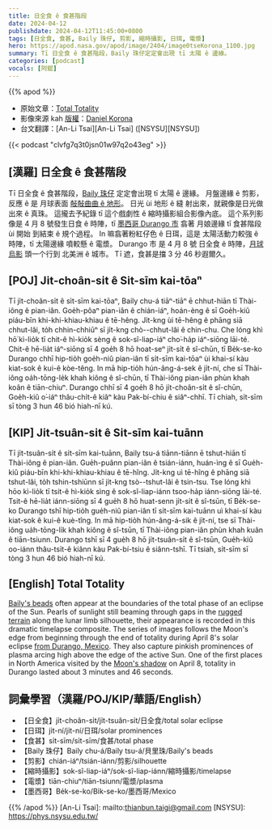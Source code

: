 ```yaml
---
title: 日全食 ê 食甚階段
date: 2024-04-12
publishdate: 2024-04-12T11:45:00+0800
tags: [日全食, 食甚, Baily 珠仔, 剪影, 縮時攝影, 日珥, 電漿]
hero: https://apod.nasa.gov/apod/image/2404/image0tseKorona_1100.jpg
summary: Tī 日全食 ê 食甚階段，Baily 珠仔定定會出現 tī 太陽 ê 邊緣。
categories: [podcast]
vocals: [阿錕]
---
```


{{% apod %}}

- 原始文章：[Total Totality](https://apod.nasa.gov/apod/ap240412.html)
- 影像來源 kah [版權][copyright]：[Daniel Korona](mailto:dakoko_minera@live.com.ar)
- 台文翻譯：[An-Li Tsai][An-Li Tsai] ([NSYSU][NSYSU])

{{< podcast "clvfg7q3t0jsn01w97q2o43eg" >}}

## [漢羅] 日全食 ê 食甚階段
Tī 日全食 ê 食甚階段，[Baily 珠仔][Baily's beads] 定定會出現 tī 太陽 ê 邊緣。
月盤邊緣 ê 剪影，反應 ê 是 月球表面 [敧敧曲曲 ê 地形][rugged terrain]。
日光 ùi 地形 ê 縫 射出來，就親像是日光做出來 ê 真珠。
這攏去予紀錄 tī 這个戲劇性 ê 縮時攝影組合影像內底。
這个系列影像是 4 月 8 號發生日食 ê 時陣，tī [墨西哥 Durango 市][from Durango, Mexico] 翕著 月娘邊緣 tī 食甚階段 ùi 開始 到結束 ê 規个過程。
In 嘛翕著粉紅仔色 ê 日珥，這是 太陽活動力較強 ê 時陣，tī 太陽邊緣 噴較懸 ê 電漿。
Durango 市 是 4 月 8 號 日全食 ê 時陣，[月球烏影][Moon's shadow] 頭一个行到 北美洲 ê 城市。
Tī 遮，食甚是擋 3 分 46 秒遐爾久。

## [POJ] Ji̍t-choân-si̍t ê Si̍t-sīm kai-tōaⁿ
Tī ji̍t-choân-si̍t ê si̍t-sīm kai-tōaⁿ, Baily chu-á tiāⁿ-tiāⁿ ē chhut-hiān tī Thài-iông ê pian-iân.
Goe̍h-pôaⁿ pian-iân ê chián-iáⁿ, hoán-èng ê sī Goe̍h-kiû piáu-bīn khi-khi-khiau-khiau ê tē-hêng.
Ji̍t-kng ùi tē-hêng ê phāng siā chhut-lâi, to̍h chhin-chhiūⁿ sī ji̍t-kng chò--chhut-lâi ê chin-chu.
Che lóng khì hō͘ kì-lio̍k tī chit-ê hì-kio̍k sèng ê sok-sî-liap-iáⁿ cho͘-ha̍p iáⁿ-siōng lāi-té.
Chit-ê hē-lia̍t iáⁿ-siōng sī 4 goe̍h 8 hō hoat-seⁿ ji̍t-si̍t ê sî-chūn, tī Be̍k-se-ko Durango chhī hip-tio̍h goe̍h-niû pian-iân tī si̍t-sīm kai-tōaⁿ ùi khai-sí kàu kiat-sok ê kui-ê kòe-têng.
In mā hip-tio̍h hún-âng-á-sek ê ji̍t-ní, che sī Thài-iông oa̍h-tōng-le̍k khah kiông ê sî-chūn, tī Thài-iông pian-iân phùn khah koân ê tiān-chiuⁿ.
Durango chhī sī 4 goe̍h 8 hō ji̍t-choân-si̍t ê sî-chūn, Goe̍h-kiû o͘-iáⁿ thâu-chi̍t-ê kiâⁿ kàu Pak-bí-chiu ê siâⁿ-chhī.
Tī chiah, si̍t-sīm sī tòng 3 hun 46 bió hiah-nī kú.

## [KIP] Ji̍t-tsuân-si̍t ê Si̍t-sīm kai-tuānn
Tī ji̍t-tsuân-si̍t ê si̍t-sīm kai-tuānn, Baily tsu-á tiānn-tiānn ē tshut-hiān tī Thài-iông ê pian-iân.
Gue̍h-puânn pian-iân ê tsián-iánn, huán-ìng ê sī Gue̍h-kiû piáu-bīn khi-khi-khiau-khiau ê tē-hîng.
Ji̍t-kng uì tē-hîng ê phāng siā tshut-lâi, to̍h tshin-tshiūnn sī ji̍t-kng tsò--tshut-lâi ê tsin-tsu.
Tse lóng khì hōo kì-lio̍k tī tsit-ê hì-kio̍k sìng ê sok-sî-liap-iánn tsoo-ha̍p iánn-siōng lāi-té.
Tsit-ê hē-lia̍t iánn-siōng sī 4 gue̍h 8 hō huat-senn ji̍t-si̍t ê sî-tsūn, tī Be̍k-se-ko Durango tshī hip-tio̍h gue̍h-niû pian-iân tī si̍t-sīm kai-tuānn uì khai-sí kàu kiat-sok ê kui-ê kuè-tîng.
In mā hip-tio̍h hún-âng-á-sik ê ji̍t-ní, tse sī Thài-iông ua̍h-tōng-li̍k khah kiông ê sî-tsūn, tī Thài-iông pian-iân phùn khah kuân ê tiān-tsiunn.
Durango tshī sī 4 gue̍h 8 hō ji̍t-tsuân-si̍t ê sî-tsūn, Gue̍h-kiû oo-iánn thâu-tsi̍t-ê kiânn kàu Pak-bí-tsiu ê siânn-tshī.
Tī tsiah, si̍t-sīm sī tòng 3 hun 46 bió hiah-nī kú.

## [English] Total Totality
[Baily's beads][Baily's beads] often appear at the boundaries of the total phase of an eclipse of the Sun.
Pearls of sunlight still beaming through gaps in the [rugged terrain][rugged terrain] along the lunar limb silhouette, their appearance is recorded in this dramatic timelapse composite.
The series of images follows the Moon's edge from beginning through the end of totality during April 8's solar eclipse [from Durango, Mexico][from Durango, Mexico].
They also capture pinkish prominences of plasma arcing high above the edge of the active Sun.
One of the first places in North America visited by the [Moon's shadow][Moon's shadow] on April 8, totality in Durango lasted about 3 minutes and 46 seconds.

## 詞彙學習（漢羅/POJ/KIP/華語/English）
- 【日全食】ji̍t-choân-si̍t/ji̍t-tsuân-si̍t/日全食/total solar eclipse
- 【日珥】ji̍t-ní/ji̍t-ní/日珥/solar prominences
- 【食甚】si̍t-sīm/si̍t-sīm/食甚/total phase
- 【Baily 珠仔】Baily chu-á/Baily tsu-á/貝里珠/Baily's beads
- 【剪影】chián-iáⁿ/tsián-iánn/剪影/silhouette
- 【縮時攝影】sok-sî-liap-iáⁿ/sok-sî-liap-iánn/縮時攝影/timelapse
- 【電漿】tiān-chiuⁿ/tiān-tsiunn/電漿/plasma
- 【墨西哥】Be̍k-se-ko/Bi̍k-se-ko/墨西哥/Mexico

{{% /apod %}}
[An-Li Tsai]: mailto:thianbun.taigi@gmail.com
[NSYSU]: https://phys.nsysu.edu.tw/

[copyright]: https://apod.nasa.gov/apod/fap/lib/about_apod.html#srapply
[License]: https://creativecommons.org/licenses/by/3.0/

[Baily's beads]:https://alpo-astronomy.org/eclipse/observeeclipses/chapter9.htm
[rugged terrain]:https://apod.nasa.gov/apod/ap230917.html
[from Durango, Mexico]:https://www.timeanddate.com/eclipse/in/mexico/durango?iso=20240408
[Moon's shadow]:https://science.nasa.gov/eclipses/future-eclipses/eclipse-2024/
